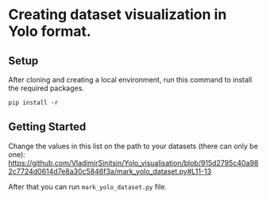 # Creating dataset visualization in Yolo format.

## Setup
After cloning and creating a local environment, run this command to install the required packages.
```
pip install -r
```
## Getting Started
Change the values in this list on the path to your datasets (there can only be one): https://github.com/VladimirSinitsin/Yolo_visualisation/blob/915d2795c40a982c7724d0614d7e8a30c5846f3a/mark_yolo_dataset.py#L11-13

After that you can run `mark_yolo_dataset.py` file.
